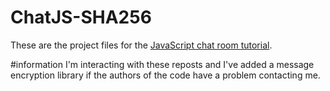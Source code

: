 # ChatJS-SHA256

These are the project files for the [JavaScript chat room tutorial](https://www.scaledrone.com/blog/posts/javascript-chat-room-tutorial).

#information
I'm interacting with these reposts and I've added a message encryption library if the authors of the code have a problem contacting me.
